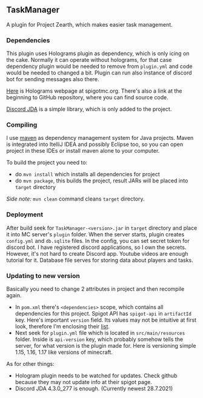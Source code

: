 ## TaskManager
A plugin for Project Zearth, which makes easier task management.

### Dependencies
This plugin uses Holograms plugin as dependency, which is only icing on the cake. Normally it can operate without holograms,
for that case dependency plugin would be needed to remove from `plugin.yml` and code would be needed to changed a bit.
Plugin can run also instance of discord bot for sending messages also there.

[Here](https://www.spigotmc.org/resources/holograms.4924/) is Holograms webpage at spigotmc.org. There's also a link at
the beginning to GitHub repository, where you can find source code.

[Discord JDA](https://github.com/DV8FromTheWorld/JDA) is a simple library, which is only added to the project.

### Compiling
I use [maven](https://maven.apache.org/) as dependency management system for Java projects.
Maven is integrated into ItelliJ IDEA and possibly Eclipse too, so you can open project in these IDEs or install
maven alone to your computer.

To build the project you need to:

- do `mvn install` which installs all dependencies for project
- do `mvn package`, this builds the project, result JARs will be placed into `target` directory

*Side note:* `mvn clean` command cleans `target` directory.

### Deployment

After build seek for `TaskManager-<version>.jar` in `target` directory and place it into MC server's `plugin` folder.
When the server starts, plugin creates `config.yml` and `db.sqlite` files. In the config, you can set secret token
for discord bot. I have registered discord applications, so I own the secrets. However, it's not hard to create Discord
app. Youtube videos are enough tutorial for it. Database file serves for storing data about players and tasks.

### Updating to new version

Basically you need to change 2 attributes in project and then recompile again.
- In `pom.xml` there's `<dependencies>` scope, which contains all dependencies for this project.
  Spigot API has `spigot-api` in `artifactId` key. Here's important `version` field. Its values may not be intuitive
  at first look, therefore I'm enclosing their [list](https://hub.spigotmc.org/nexus/content/repositories/snapshots/org/spigotmc/spigot-api/).
- Next seek for `plugin.yml` file which is located in `src/main/resources` folder.
  Inside is `api-version` key, which probably somehow tells the server, for what version is the plugin made for.
  Here is versioning simple 1.15, 1.16, 1.17 like versions of minecraft.
  
As for other things:
- Hologram plugin needs to be watched for updates. Check github because they may not update info at their spigot page.
- Discord JDA 4.3.0_277 is enough. (Currently newest 28.7.2021)
